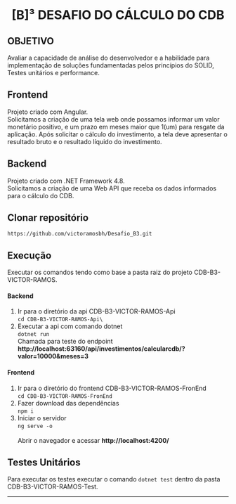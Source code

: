 <h1 align="center">
  [B]³ DESAFIO DO CÁLCULO DO CDB
</h1>

## OBJETIVO
<p>
Avaliar a capacidade de análise do desenvolvedor e a habilidade para implementação de soluções fundamentadas pelos princípios do SOLID, Testes unitários e performance.
</p>
<p>

## Frontend
Projeto criado com Angular.<br>
Solicitamos a criação de uma tela web onde possamos informar um valor monetário positivo, e um prazo em meses maior que 1(um) para resgate da aplicação. Após solicitar o cálculo do investimento, a tela deve apresentar o resultado bruto e o resultado líquido do investimento.
</p>
<p>

## Backend
Projeto criado com .NET Framework 4.8.<br>
Solicitamos a criação de uma Web API que receba os dados informados para o cálculo do CDB.
</p>

## Clonar repositório
```https://github.com/victoramosbh/Desafio_B3.git```

## Execução

Executar os comandos tendo como base a pasta raiz do projeto CDB-B3-VICTOR-RAMOS.

#### Backend
1. Ir para o diretório da api CDB-B3-VICTOR-RAMOS-Api<br>
 ```cd CDB-B3-VICTOR-RAMOS-Api\```
2. Executar a api com comando dotnet<br>
```dotnet run``` <br>
Chamada para teste do endpoint  **http://localhost:63160/api/investimentos/calcularcdb/?valor=10000&meses=3**


#### Frontend
1. Ir para o diretório do frontend CDB-B3-VICTOR-RAMOS-FronEnd<br>
 ```cd CDB-B3-VICTOR-RAMOS-FronEnd```
2. Fazer download das dependências<br>
```npm i```
3. Iniciar o servidor <br>
```ng serve -o```<br><br>
Abrir o navegador e acessar **http://localhost:4200/**


## Testes Unitários
Para executar os testes executar o comando ```dotnet test``` dentro da pasta CDB-B3-VICTOR-RAMOS-Test.
<hr>
